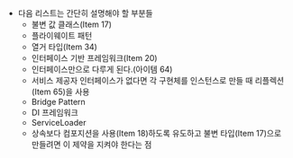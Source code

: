 - 다음 리스트는 간단히 설명해야 할 부분들
  - 불변 값 클래스(Item 17)
  - 플라이웨이트 패턴
  - 열거 타입(Item 34)
  - 인터페이스 기반 프레임워크(Item 20)
  - 인터페이스만으로 다루게 된다.(아이템 64)
  - 서비스 제공자 인터페이스가 없다면 각 구현체를 인스턴스로 만들 때 리플렉션(Item 65)을 사용
  - Bridge Pattern
  - DI 프레임워크
  - ServiceLoader
  - 상속보다 컴포지션을 사용(Item 18)하도록 유도하고 불변 타입(Item 17)으로 만들려면 이 제약을 지켜야 한다는 점
